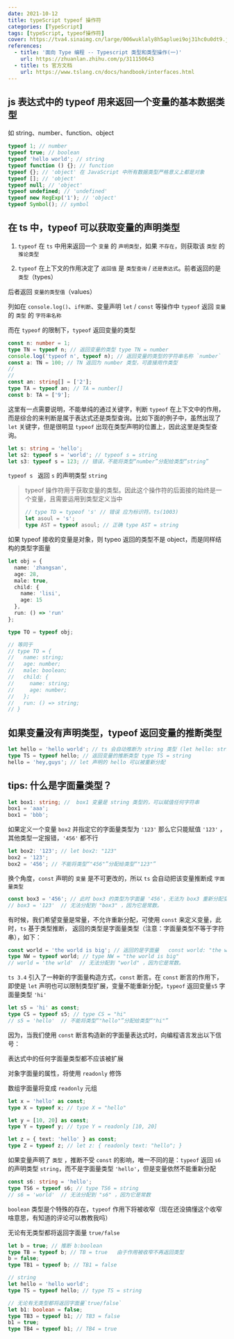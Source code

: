 ```yaml
---
date: 2021-10-12
title: typeScript typeof 操作符
categories: [TypeScript]
tags: [typeScript, typeof操作符]
cover: https://tva4.sinaimg.cn/large/006wuklaly8h5apluei9oj31hc0u0dt9.jpg
references:
  - title: '面向 Type 编程 -- Typescript 类型和类型操作(一)'
    url: https://zhuanlan.zhihu.com/p/311150643
  - title: ts 官方文档
    url: https://www.tslang.cn/docs/handbook/interfaces.html
---
```



## js 表达式中的 typeof 用来返回一个变量的基本数据类型

如 string、number、function、object

```ts
typeof 1; // number
typeof true; // boolean
typeof 'hello world'; // string
typeof function () {}; // function
typeof {}; // 'object' 在 JavaScript 中所有数据类型严格意义上都是对象
typeof []; // 'object'
typeof null; // 'object'
typeof undefined; // 'undefined'
typeof new RegExp('1'); // 'object'
typeof Symbol(); // symbol
```

## 在 ts 中，typeof 可以获取变量的声明类型

1. `typeof` 在 `ts` 中用来返回一个 `变量` 的 `声明类型`，如果 `不存在`，则获取该 `类型` 的 `推论类型`

2. `typeof` 在上下文的作用决定了 `返回值` 是 `类型查询` / `还是表达式`。前者返回的是 `类型`（types）

后者返回 `变量的类型值`（values）

列如在 `console.log()`、`if判断`、变量声明 `let` / `const` 等操作中 `typeof` 返回 `变量` 的 `类型` 的 `字符串名称`

而在 `typeof` 的限制下，`typeof` 返回变量的类型

```ts
const n: number = 1;
type TN = typeof n; // 返回变量的类型 type TN = number
console.log('typeof n', typeof n); // 返回变量的类型的字符串名称 `number`
const a: TN = 100; // TN 返回为 number 类型，可直接用作类型
//
//
const an: string[] = ['2'];
type TA = typeof an; // TA = number[]
const b: TA = ['9'];
```

这里有一点需要说明，不能单纯的通过关键字，判断 `typeof` 在上下文中的作用，而是综合的来判断是属于表达式还是类型查询。比如下面的例子中，虽然出现了 `let` 关键字，但是很明显 `typeof` 出现在类型声明的位置上，因此这里是类型查询。

```ts
let s: string = 'hello';
let s2: typeof s = 'world'; // typeof s = string
let s3: typeof s = 123; // 错误，不能将类型“number”分配给类型“string”
```

`typeof s ` 返回 `s` 的声明类型 `string`

> typeof 操作符用于获取变量的类型。因此这个操作符的后面接的始终是一个变量，且需要运用到类型定义当中
>
> ```ts
> // type TD = typeof 's' // 错误 应为标识符。ts(1003)
> let asoul = 's';
> type AST = typeof asoul; // 正确 type AST = string
> ```

如果 typeof 接收的变量是对象，则 typeo 返回的类型不是 object，而是同样结构的类型字面量

```ts
let obj = {
  name: 'zhangsan',
  age: 28,
  male: true,
  child: {
    name: 'lisi',
    age: 15
  },
  run: () => 'run'
};

type TO = typeof obj;

// 等同于
// type TO = {
//   name: string;
//   age: number;
//   male: boolean;
//   child: {
//     name: string;
//     age: number;
//   };
//   run: () => string;
// }
```

## 如果变量没有声明类型，typeof 返回变量的推断类型

```ts
let hello = 'hello world'; // ts 会自动推断为 string 类型 (let hello: string)
type TS = typeof hello; // 返回变量的推断类型 type TS = string
hello = 'hey,guys'; // let 声明的 hello 可以被重新分配
```



## tips: 什么是字面量类型？

```ts
let box1: string; //  box1 变量是 string 类型的，可以赋值任何字符串
box1 = 'aaa';
box1 = 'bbb';
```
如果定义一个变量 `box2` 并指定它的字面量类型为 `'123'`
那么它只能赋值 `'123'` ，其他类型一定报错，`'456'` 都不行

```ts
let box2: '123'; // let box2: "123"
box2 = '123';
box2 = '456'; // 不能将类型“"456"”分配给类型“"123"”
```

换个角度，`const` 声明的 `变量` 是不可更改的，所以 `ts` 会自动把该变量推断成 `字面量类型`

```ts
const box3 = '456'; // 此时 box3 的类型为字面量 '456'，无法为 box3 重新分配变量。 const box3: "456"
// box3 = '123'  // 无法分配到 "box3" ，因为它是常数。
```


有时候，我们希望变量是常量，不允许重新分配，可使用 `const` 来定义变量，此时，`ts` 基于类型推断， 返回的类型是字面量类型（注意：字面量类型不等于字符串），如下：

```ts
const world = 'the world is big'; // 返回的是字面量   const world: "the world is big"
type NW = typeof world; // type NW = "the world is big"
// world = 'the wrld'  // 无法分配到 "world" ，因为它是常数。
```

`ts 3.4` 引入了一种新的字面量构造方式，`const` 断言。在 `const` 断言的作用下，即使是 `let` 声明也可以限制类型扩展，变量不能重新分配，`typeof` 返回变量`s5` 字面量类型 `'hi'`

```ts
let s5 = 'hi' as const;
type CS = typeof s5; // type CS = "hi"
// s5 = 'hello'  // 不能将类型“"hello"”分配给类型“"hi"”
```

因为，当我们使用 `const` 断言构造新的字面量表达式时，向编程语言发出以下信号：

表达式中的任何字面量类型都不应该被扩展

对象字面量的属性，将使用 `readonly` 修饰

数组字面量将变成 `readonly` 元组

```ts
let x = 'hello' as const;
type X = typeof x; // type X = "hello"

let y = [10, 20] as const;
type Y = typeof y; // type Y = readonly [10, 20]

let z = { text: 'hello' } as const;
type Z = typeof z; // let z: { readonly text: "hello"; }
```

如果变量声明了 `类型` ，推断不受 `const` 的影响，唯一不同的是：`typeof` 返回 `s6` 的声明类型 `string`，而不是字面量类型 `'hello'`，但是变量依然不能重新分配

```ts
const s6: string = 'hello';
type TS6 = typeof s6; // type TS6 = string
// s6 = 'world'  // 无法分配到 "s6" ，因为它是常数
```

`boolean` 类型是个特殊的存在，`typeof` 作用下将被收窄（现在还没搞懂这个收窄啥意思，有知道的评论可以教教我吗）

无论有无类型都将返回字面量 `true/false`

```ts
let b = true; // 推断 b:boolean
type TB = typeof b; // TB = true   由于作用被收窄不再返回类型
b = false;
type TB1 = typeof b; // TB1 = false

// string
let hello = 'hello world';
type TS = typeof hello; // type TS = string

// 无论有无类型都将返回字面量`true/false`
let b1: boolean = false;
type TB3 = typeof b1; // TB3 = false
b1 = true;
type TB4 = typeof b1; // TB4 = true
```
